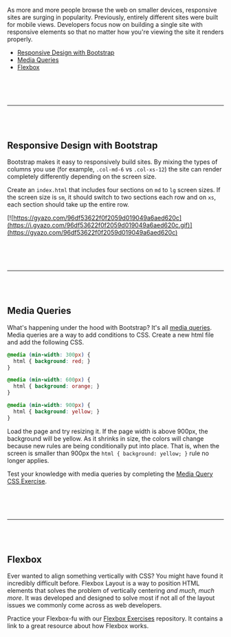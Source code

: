 As more and more people browse the web on smaller devices, responsive sites are surging in popularity. Previously, entirely different sites were built for mobile views. Developers focus now on building a single site with responsive elements so that no matter how you're viewing the site it renders properly.

* [Responsive Design with Bootstrap](#responsive-design-with-bootstrap)
* [Media Queries](#media-queries)
* [Flexbox](#flexbox)

<hr style="margin: 5rem 0;"/>

## Responsive Design with Bootstrap

Bootstrap makes it easy to responsively build sites. By mixing the types of columns you use (for example, `.col-md-6` vs `.col-xs-12`) the site can render completely differently depending on the screen size.

Create an `index.html` that includes four sections on `md` to `lg` screen sizes. If the screen size is `sm`, it should switch to two sections each row and on `xs`, each section should take up the entire row.

[![https://gyazo.com/96df53622f0f2059d019049a6aed620c](https://i.gyazo.com/96df53622f0f2059d019049a6aed620c.gif)](https://gyazo.com/96df53622f0f2059d019049a6aed620c)

<hr style="margin: 5rem 0;"/>

## Media Queries

What's happening under the hood with Bootstrap? It's all [media queries](https://css-tricks.com/logic-in-media-queries/). Media queries are a way to add conditions to CSS. Create a new html file and add the following CSS.

```css
@media (min-width: 300px) {
  html { background: red; }
}

@media (min-width: 600px) {
  html { background: orange; }
}

@media (min-width: 900px) {
  html { background: yellow; }
}
```

Load the page and try resizing it. If the page width is above 900px, the background will be yellow. As it shrinks in size, the colors will change because new rules are being conditionally put into place. That is, when the screen is smaller than 900px the `html { background: yellow; }` rule no longer applies.

Test your knowledge with media queries by completing the [Media Query CSS Exercise](https://github.com/gSchool/media-query-css-exercise).

<hr style="margin: 5rem 0;"/>

## Flexbox

Ever wanted to align something vertically with CSS? You might have found it incredibly difficult before. Flexbox Layout is a way to position HTML elements that solves the problem of vertically centering _and much, much more_. It was developed and designed to solve most if not all of the layout issues we commonly come across as web developers.

Practice your Flexbox-fu with our [Flexbox Exercises](https://css-tricks.com/snippets/css/a-guide-to-flexbox/) repository. It contains a link to a great resource about how Flexbox works.
